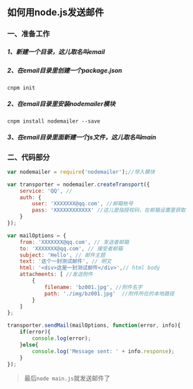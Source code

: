 ## 如何用node.js发送邮件  
### 一、准备工作  
##### 1、新建一个目录，这儿取名叫email  

##### 2、在email目录里创建一个package.json
`cnpm init`  

##### 2、在email目录里安装nodemailer模块   
`cnpm install nodemailer --save`   

##### 3、在email目录里面新建一个js文件，这儿取名叫main  

### 二、代码部分  
```js
var nodemailer = require('nodemailer');//导入模块

var transporter = nodemailer.createTransport({
    service: 'QQ', //
    auth: {
        user: 'XXXXXXX@qq.com', //邮箱帐号
        pass: 'XXXXXXXXXXXX' //这儿是指授权码，在邮箱设置里获取
    }
});

var mailOptions = {
    from: 'XXXXXXX@qq.com', // 发送者邮箱
    to: 'XXXXXXX@qq.com', // 接受者邮箱
    subject: 'Hello', // 邮件主题
    text: '这个一封测试邮件', // 明文
    html: '<div>这是一封测试邮件</div>',// html body
    attachments: [ //发送附件
        {
            filename: 'bz001.jpg', //附件名字
            path: './img/bz001.jpg'  //附件所在的本地路径
        }
    ]
};

transporter.sendMail(mailOptions, function(error, info){
    if(error){
        console.log(error);
    }else{
        console.log('Message sent: ' + info.response);
    }
});
```  

>最后`node main.js`就发送邮件了
